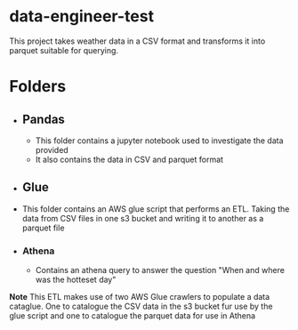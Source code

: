 # data-engineer-test

This project takes weather data in a CSV format and transforms it into parquet suitable for querying.

# Folders

* ## Pandas
  * This folder contains a jupyter notebook used to investigate the data provided
  * It also contains the data in CSV and parquet format

* ##  Glue
 * This folder contains an AWS glue script that performs an ETL. Taking the data from  CSV files in one s3 bucket and writing it to another as  a parquet file
 * ### Athena
   * Contains an athena query to answer the question "When and where was the hotteset day"
 
**Note** This ETL makes use of two AWS Glue crawlers to populate a data cataglue. One to catalogue the CSV data in the s3 bucket fur use by the glue script and one to catalogue the parquet data for use in Athena

